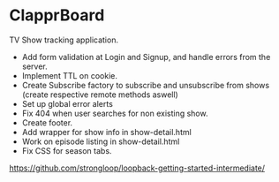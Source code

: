 # ClapprBoard

TV Show tracking application.

- Add form validation at Login and Signup, and handle errors from the server.
- Implement TTL on cookie.
- Create Subscribe factory to subscribe and unsubscribe from shows (create respective remote methods aswell)
- Set up global error alerts
- Fix 404 when user searches for non existing show.
- Create footer.
- Add wrapper for show info in show-detail.html
- Work on episode listing in show-detail.html
- Fix CSS for season tabs.

https://github.com/strongloop/loopback-getting-started-intermediate/
